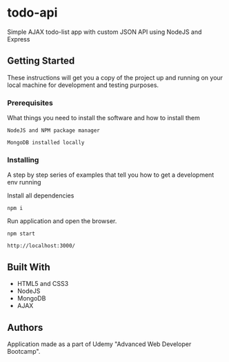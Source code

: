 # todo-api
Simple AJAX todo-list app with custom JSON API using NodeJS and Express

## Getting Started

These instructions will get you a copy of the project up and running on your local machine for development and testing purposes.

### Prerequisites

What things you need to install the software and how to install them

```
NodeJS and NPM package manager

MongoDB installed locally
```

### Installing

A step by step series of examples that tell you how to get a development env running

Install all dependencies

```
npm i
```


Run application and open the browser.

```
npm start

http://localhost:3000/

```

## Built With
* HTML5 and CSS3  
* NodeJS 
* MongoDB
* AJAX

## Authors

Application made as a part of Udemy "Advanced Web Developer Bootcamp".
